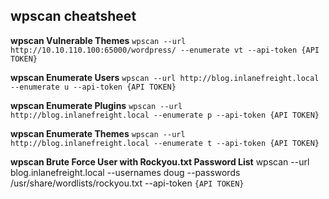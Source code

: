 ## wpscan cheatsheet

**wpscan Vulnerable Themes**
`wpscan --url http://10.10.110.100:65000/wordpress/ --enumerate vt --api-token {API TOKEN}`

**wpscan Enumerate Users**
`wpscan --url http://blog.inlanefreight.local --enumerate u --api-token {API TOKEN}`

**wpscan Enumerate Plugins**
`wpscan --url http://blog.inlanefreight.local --enumerate p --api-token {API TOKEN}`

**wpscan Enumerate Themes**
`wpscan --url http://blog.inlanefreight.local --enumerate t --api-token {API TOKEN}`

**wpscan Brute Force User with Rockyou.txt Password List**
wpscan --url blog.inlanefreight.local --usernames doug --passwords /usr/share/wordlists/rockyou.txt --api-token `{API TOKEN}`
